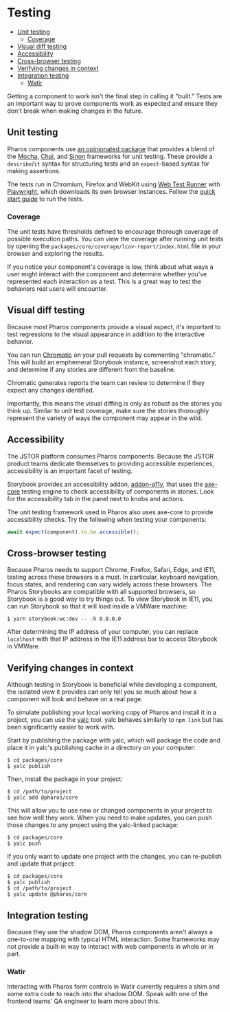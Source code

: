 # Testing

<!-- toc -->

- [Unit testing](#unit-testing)
  * [Coverage](#coverage)
- [Visual diff testing](#visual-diff-testing)
- [Accessibility](#accessibility)
- [Cross-browser testing](#cross-browser-testing)
- [Verifying changes in context](#verifying-changes-in-context)
- [Integration testing](#integration-testing)
  * [Watir](#watir)

<!-- tocstop -->

Getting a component to work isn't the final step in calling it "built." Tests are an important way to prove components work as expected and ensure they don't break when making changes in the future.

## Unit testing

Pharos components use [an opinionated package](https://github.com/open-wc/open-wc/tree/main/packages/testing) that provides a blend of the [Mocha](https://mochajs.org/), [Chai](https://www.chaijs.com/), and [Sinon](https://sinonjs.org/) frameworks for unit testing. These provide a `describe`/`it` syntax for structuring tests and an `expect`-based syntax for making assertions.

The tests run in Chromium, Firefox and WebKit using [Web Test Runner](https://github.com/modernweb-dev/web/tree/main/packages/test-runner) with [Playwright](https://playwright.dev/), which downloads its own browser instances. Follow the [quick start guide](./quick-start.md) to run the tests.

### Coverage

The unit tests have thresholds defined to encourage thorough coverage of possible execution paths. You can view the coverage after running unit tests by opening the `packages/core/coverage/lcov-report/index.html` file in your browser and exploring the results.

If you notice your component's coverage is low, think about what ways a user might interact with the component and determine whether you've represented each interaction as a test. This is a great way to test the behaviors real users will encounter.

## Visual diff testing

Because most Pharos components provide a visual aspect, it's important to test regressions to the visual appearance in addition to the interactive behavior.

You can run [Chromatic](https://www.chromatic.com/) on your pull requests by commenting "chromatic." This will build an emphemeral Storybook instance, screenshot each story, and determine if any stories are different from the baseline.

Chromatic generates reports the team can review to determine if they expect any changes identified.

Importantly, this means the visual diffing is only as robust as the stories you think up. Similar to unit test coverage, make sure the stories thoroughly represent the variety of ways the component may appear in the wild.

## Accessibility

The JSTOR platform consumes Pharos components. Because the JSTOR product teams dedicate themselves to providing accessible experiences, accessibility is an important facet of testing.

Storybook provides an accessibility addon, [addon-a11y](https://github.com/storybookjs/storybook/tree/main/addons/a11y), that uses the [axe-core](https://www.npmjs.com/package/axe-core) testing engine to check accessibility of components in stories. Look for the accessibility tab in the panel next to knobs and actions.

The unit testing framework used in Pharos also uses axe-core to provide accessibility checks. Try the following when testing your components:

```typescript
await expect(component).to.be.accessible();
```

## Cross-browser testing

Because Pharos needs to support Chrome, Firefox, Safari, Edge, and IE11, testing across these browsers is a must. In particular, keyboard navigation, focus states, and rendering can vary widely across these browsers. The Pharos Storybooks are compatible with all supported browsers, so Storybook is a good way to try things out. To view Storybook in IE11, you can run Storybook so that it will load inside a VMWare machine:

```shell
$ yarn storybook:wc:dev -- -h 0.0.0.0
```

After determining the IP address of your computer, you can replace `localhost` with that IP address in the IE11 address bar to access Storybook in VMWare.

## Verifying changes in context

Although testing in Storybook is beneficial while developing a component, the isolated view it provides can only tell you so much about how a component will look and behave on a real page.

To simulate publishing your local working copy of Pharos and install it in a project, you can use the [yalc](https://www.npmjs.com/package/yalc) tool. yalc behaves similarly to `npm link` but has been significantly easier to work with.

Start by publishing the package with yalc, which will package the code and place it in yalc's publishing cache in a directory on your computer:

```shell
$ cd packages/core
$ yalc publish
```

Then, install the package in your project:

```shell
$ cd /path/to/project
$ yalc add @pharos/core
```

This will allow you to use new or changed components in your project to see how well they work. When you need to make updates, you can push those changes to any project using the yalc-linked package:

```shell
$ cd packages/core
$ yalc push
```

If you only want to update one project with the changes, you can re-publish and update that project:

```shell
$ cd packages/core
$ yalc publish
$ cd /path/to/project
$ yalc update @pharos/core
```

## Integration testing

Because they use the shadow DOM, Pharos components aren't always a one-to-one mapping with typical HTML interaction. Some frameworks may not provide a built-in way to interact with web components in whole or in part.

### Watir

Interacting with Pharos form controls in Watir currently requires a shim and some extra code to reach into the shadow DOM. Speak with one of the frontend teams' QA engineer to learn more about this.
